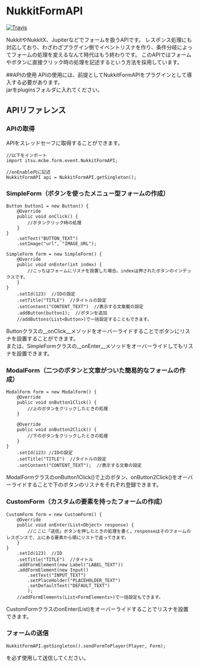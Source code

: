 # NukkitFormAPI
[![Travis](https://travis-ci.org/itsu020402/NukkitFormAPI.svg?branch=master)](https://travis-ci.org/itsu020402/NukkitFormAPI)  
  
NukkitやNukkitX、Jupiterなどでフォームを扱うAPIです。
レスポンス処理にも対応しており、わざわざプラグイン側でイベントリスナを作り、条件分岐によってフォームの処理を変えるなんて時代はもう終わりです。
このAPIではフォームやボタンに直接クリック時の処理を記述するという方法を採用しています。  
  
##APIの使用
APIの使用には、前提としてNukkitFormAPIをプラグインとして導入する必要があります。  
jarをpluginsフォルダに入れてください。  
  
## APIリファレンス
### APIの取得
APIをスレッドセーフに取得することができます。

    //以下をインポート
    import itsu.mcbe.form.event.NukkitFormAPI;
      
    //onEnable内に記述
    NukkitFormAPI api = NukkitFormAPI.getSingleton();

### SimpleForm（ボタンを使ったメニュー型フォームの作成）

    Button button1 = new Button() {
        @Override
        public void onClick() {
            //ボタンクリック時の処理
        }
    }
        .setText("BUTTON_TEXT")
        .setImage("url", "IMAGE_URL");
        
    SimpleForm form = new SimpleForm() {
        @Override
        public void onEnter(int index) {
            //こっちはフォームにリスナを設置した場合。indexは押されたボタンのインデックスです。
        }
    }
        .setId(123)  //IDの設定
        .setTitle("TITLE")  //タイトルの設定
        .setContent("CONTENT_TEXT")  //表示する文章載の設定
        .addButton(button1);  //ボタンを追加
        //addButtons(List<Button>)で一括設定することもできます。
        
Buttonクラスの__onClick__メソッドをオーバーライドすることでボタンにリスナを設置することができます。  
または、SimpleFormクラスの__onEnter__メソッドをオーバーライドしてもリスナを設置できます。  
  
### ModalForm（二つのボタンと文章がついた簡易的なフォームの作成）

    ModalForm form = new ModalForm() {
        @Override
        public void onButton1Click() {
            //上のボタンをクリックしたときの処理
        }
        
        @Override
        public void onButton2Click() {
            //下のボタンをクリックしたときの処理
        }
    }
        .setId(123) //IDの設定
        .setTitle("TITLE")  //タイトルの設定
        .setContent("CONTENT_TEXT");  //表示する文章の設定
        
ModalFormクラスのonButton1Click()で上のボタン、onButton2Click()をオーバーライドすることで下のボタンのリスナをそれぞれ登録できます。  
  
### CustomForm（カスタムの要素を持ったフォームの作成）
    CustomForm form = new CustomForm() {
        @Override
        public void onEnter(List<Object> response) {
            //ここに「送信」ボタンを押したときの処理を書く。responseはそのフォームのレスポンスで、上にある要素から順にリストで返ってきます。
        }
    }
        .setId(123)  //ID
        .setTitle("TITLE")  //タイトル
        .addFormElement(new Label("LABEL_TEXT"))
        .addFormElement(new Input()
            .setText("INPUT_TEXT")
            .setPlaceHolder("PLACEHOLDER_TEXT")
            .setDefaultText("DEFAULT_TEXT")
            );
        //addFormElements(List<FormElements>)で一括設定もできます。
CustomFormクラスのonEnter(List<Object>)をオーバーライドすることでリスナを設置できます。  
  
### フォームの送信
    NukkitFormAPI.getSingleton().sendFormToPlayer(Player, Form);
を必ず使用して送信してください。  
